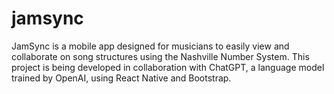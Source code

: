 # jamsync
JamSync is a mobile app designed for musicians to easily view and collaborate on song structures using the Nashville Number System. This project is being developed in collaboration with ChatGPT, a language model trained by OpenAI, using React Native and Bootstrap.
